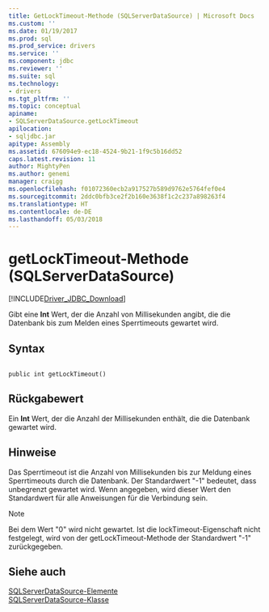 ```yaml
---
title: GetLockTimeout-Methode (SQLServerDataSource) | Microsoft Docs
ms.custom: ''
ms.date: 01/19/2017
ms.prod: sql
ms.prod_service: drivers
ms.service: ''
ms.component: jdbc
ms.reviewer: ''
ms.suite: sql
ms.technology:
- drivers
ms.tgt_pltfrm: ''
ms.topic: conceptual
apiname:
- SQLServerDataSource.getLockTimeout
apilocation:
- sqljdbc.jar
apitype: Assembly
ms.assetid: 676094e9-ec18-4524-9b21-1f9c5b16dd52
caps.latest.revision: 11
author: MightyPen
ms.author: genemi
manager: craigg
ms.openlocfilehash: f01072360ecb2a917527b589d9762e5764fef0e4
ms.sourcegitcommit: 2ddc0bfb3ce2f2b160e3638f1c2c237a898263f4
ms.translationtype: HT
ms.contentlocale: de-DE
ms.lasthandoff: 05/03/2018
---
```

# <a name="getlocktimeout-method-sqlserverdatasource"></a>getLockTimeout-Methode (SQLServerDataSource)
[!INCLUDE[Driver_JDBC_Download](../../../includes/driver_jdbc_download.md)]

  Gibt eine **Int** Wert, der die Anzahl von Millisekunden angibt, die die Datenbank bis zum Melden eines Sperrtimeouts gewartet wird.  
  
## <a name="syntax"></a>Syntax  
  
```  
  
public int getLockTimeout()  
```  
  
## <a name="return-value"></a>Rückgabewert  
 Ein **Int** Wert, der die Anzahl der Millisekunden enthält, die die Datenbank gewartet wird.  
  
## <a name="remarks"></a>Hinweise  
 Das Sperrtimeout ist die Anzahl von Millisekunden bis zur Meldung eines Sperrtimeouts durch die Datenbank. Der Standardwert "-1" bedeutet, dass unbegrenzt gewartet wird. Wenn angegeben, wird dieser Wert den Standardwert für alle Anweisungen für die Verbindung sein.  
  
> [!NOTE]  
>  Bei dem Wert "0" wird nicht gewartet. Ist die lockTimeout-Eigenschaft nicht festgelegt, wird von der getLockTimeout-Methode der Standardwert "-1" zurückgegeben.  
  
## <a name="see-also"></a>Siehe auch  
 [SQLServerDataSource-Elemente](../../../connect/jdbc/reference/sqlserverdatasource-members.md)   
 [SQLServerDataSource-Klasse](../../../connect/jdbc/reference/sqlserverdatasource-class.md)  
  
  
